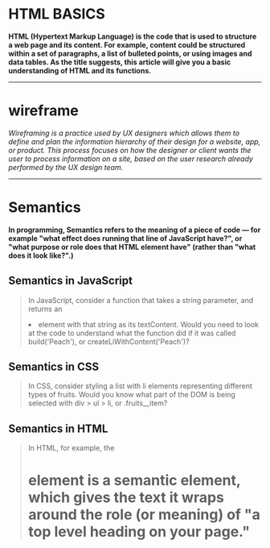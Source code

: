 # HTML BASICS

**HTML (Hypertext Markup Language) is the code that is used to structure a web page and its content. For example, content could be structured within a set of paragraphs, a list of bulleted points, or using images and data tables. As the title suggests, this article will give you a basic understanding of HTML and its functions.**

-----------------------------------------------------------------

# wireframe

*Wireframing is a practice used by UX designers which allows them to define and plan the information hierarchy of their design for a website, app, or product. This process focuses on how the designer or client wants the user to process information on a site, based on the user research already performed by the UX design team.*

-----------------------------------------------------------------

# Semantics


**In programming, Semantics refers to the meaning of a piece of code — for example "what effect does running that line of JavaScript have?", or "what purpose or role does that HTML element have" (rather than "what does it look like?".)**

## Semantics in JavaScript

>In JavaScript, consider a function that takes a string parameter, and returns an <li> element with that string as its textContent. Would you need to look at the code to understand what the function did if it was called build('Peach'), or createLiWithContent('Peach')?

## Semantics in CSS

> In CSS, consider styling a list with li elements representing different types of fruits. Would you know what part of the DOM is being selected with div > ul > li, or .fruits__item?

## Semantics in HTML

>In HTML, for example, the <h1> element is a semantic element, which gives the text it wraps around the role (or meaning) of "a top level heading on your page."